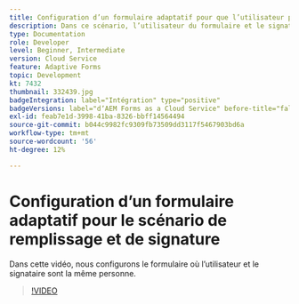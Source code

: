 ```yaml
---
title: Configuration d’un formulaire adaptatif pour que l’utilisateur puisse le remplir et le signer
description: Dans ce scénario, l’utilisateur du formulaire et le signataire sont la même personne.
type: Documentation
role: Developer
level: Beginner, Intermediate
version: Cloud Service
feature: Adaptive Forms
topic: Development
kt: 7432
thumbnail: 332439.jpg
badgeIntegration: label="Intégration" type="positive"
badgeVersions: label="dʼAEM Forms as a Cloud Service" before-title="false"
exl-id: feab7e1d-3998-41ba-8326-bbff14564494
source-git-commit: b044c9982fc9309fb73509dd3117f5467903bd6a
workflow-type: tm+mt
source-wordcount: '56'
ht-degree: 12%

---
```


# Configuration d’un formulaire adaptatif pour le scénario de remplissage et de signature


Dans cette vidéo, nous configurons le formulaire où l’utilisateur et le signataire sont la même personne.

>[!VIDEO](https://video.tv.adobe.com/v/332439?quality=12&learn=on)
